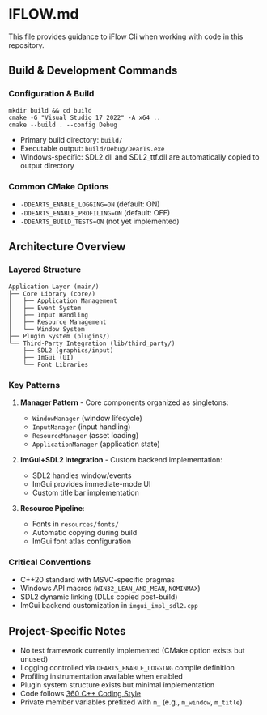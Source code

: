 # IFLOW.md

This file provides guidance to iFlow Cli when working with code in this repository.

## Build & Development Commands

### Configuration & Build

```
mkdir build && cd build
cmake -G "Visual Studio 17 2022" -A x64 ..
cmake --build . --config Debug
```

- Primary build directory: `build/`
- Executable output: `build/Debug/DearTs.exe`
- Windows-specific: SDL2.dll and SDL2_ttf.dll are automatically copied to output directory

### Common CMake Options

- `-DDEARTS_ENABLE_LOGGING=ON` (default: ON)
- `-DDEARTS_ENABLE_PROFILING=ON` (default: OFF)
- `-DDEARTS_BUILD_TESTS=ON` (not yet implemented)

## Architecture Overview

### Layered Structure

```
Application Layer (main/)
├── Core Library (core/)
│   ├── Application Management
│   ├── Event System
│   ├── Input Handling
│   ├── Resource Management
│   └── Window System
├── Plugin System (plugins/)
└── Third-Party Integration (lib/third_party/)
    ├── SDL2 (graphics/input)
    ├── ImGui (UI)
    └── Font Libraries
```

### Key Patterns

1. **Manager Pattern** - Core components organized as singletons:

   - `WindowManager` (window lifecycle)
   - `InputManager` (input handling)
   - `ResourceManager` (asset loading)
   - `ApplicationManager` (application state)

2. **ImGui+SDL2 Integration** - Custom backend implementation:

   - SDL2 handles window/events
   - ImGui provides immediate-mode UI
   - Custom title bar implementation

3. **Resource Pipeline**:
   - Fonts in `resources/fonts/`
   - Automatic copying during build
   - ImGui font atlas configuration

### Critical Conventions

- C++20 standard with MSVC-specific pragmas
- Windows API macros (`WIN32_LEAN_AND_MEAN`, `NOMINMAX`)
- SDL2 dynamic linking (DLLs copied post-build)
- ImGui backend customization in `imgui_impl_sdl2.cpp`

## Project-Specific Notes

- No test framework currently implemented (CMake option exists but unused)
- Logging controlled via `DEARTS_ENABLE_LOGGING` compile definition
- Profiling instrumentation available when enabled
- Plugin system structure exists but minimal implementation
- Code follows [360 C++ Coding Style](https://saferules.github.io/)
- Private member variables prefixed with `m_` (e.g., `m_window`, `m_title`)
